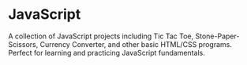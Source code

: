 # JavaScript
A collection of JavaScript projects including Tic Tac Toe, Stone-Paper-Scissors, Currency Converter, and other basic HTML/CSS programs. Perfect for learning and practicing JavaScript fundamentals.
